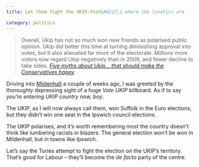 ```yaml
---
title: Let them fight the UKIP—that&#8217;s where the lunatics are

category: politics
---
```


> Overall, Ukip has not so much won new friends as polarised public opinion. Ukip did better this time at turning diminishing approval into votes, but it also alienated far more of the electorate. Millions more voters now regard Ukip negatively than in 2009, and fewer decline to take sides. <cite><a href="https://www.theguardian.com/commentisfree/2014/jun/02/five-myths-ukip-conservatives-farage-newark">Five myths about Ukip… that should make the Conservatives happy</a></cite>

Driving into [Mildenhall][1] a couple of weeks ago, I was greeted by the thoroughly depressing sight of a huge *Vote UKIP* billboard. As if to say *you’re entering UKIP country now, boy*.

The UKIP, as I will now always call them, won Suffolk in the Euro elections, but they didn’t win one seat in the Ipswich council elections.

The UKIP polarises, and it’s worth remembering most the country doesn’t think like lumbering racists in blazers. The general election won’t be won in Mildenhall, but in towns like Ipswich.

Let’s say the Tories attempt to fight the election on the UKIP’s territory. That’s good for Labour – they&#8217;ll become the *de facto* party of the centre.

 [1]: https://en.wikipedia.org/wiki/Mildenhall,_Suffolk
